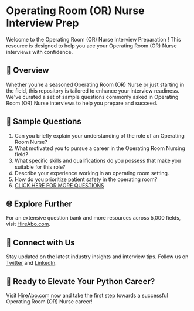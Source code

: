 # Operating Room (OR) Nurse Interview Prep

Welcome to the Operating Room (OR) Nurse Interview Preparation ! This resource is designed to help you ace your Operating Room (OR) Nurse interviews with confidence.

## 🚀 Overview

Whether you're a seasoned Operating Room (OR) Nurse or just starting in the field, this repository is tailored to enhance your interview readiness. We've curated a set of sample questions commonly asked in Operating Room (OR) Nurse interviews to help you prepare and succeed.

## 📝 Sample Questions

1. Can you briefly explain your understanding of the role of an Operating Room Nurse?
2. What motivated you to pursue a career in the Operating Room Nursing field?
3. What specific skills and qualifications do you possess that make you suitable for this role?
4. Describe your experience working in an operating room setting.
5. How do you prioritize patient safety in the operating room?
6. [CLICK HERE FOR MORE QUESTIONS](https://hireabo.com/job/2_0_11/Operating%20Room%20OR%20Nurse)

## 🌐 Explore Further

For an extensive question bank and more resources across 5,000 fields, visit [HireAbo.com](https://www.hireabo.com).

## 📱 Connect with Us

Stay updated on the latest industry insights and interview tips. Follow us on [Twitter](https://twitter.com/hireabo) and [LinkedIn](https://www.linkedin.com/in/hire-abo-3609972a8/).

## 🚀 Ready to Elevate Your Python Career?

Visit [HireAbo.com](https://www.hireabo.com) now and take the first step towards a successful Operating Room (OR) Nurse career!